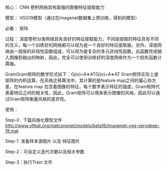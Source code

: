 核心：
  CNN 卷积网络具有超强的图像特征提取能力

模型：
  VGG19模型（通过在imagenet数据集上预训练，得到的模型）
 
必备：
  矩阵

过程：
  深度卷积分类网络具有良好的特征提取能力，不同层提取的特征具有不同的含义，每一个训练好的网络都可以视为是一个良好的特征提取器，另外，深度网络由一层层的非线性函数组成，可以视为是复杂的多元非线性函数，此函数完成输入图像到输出的映射，因此，完全可以使用训练好的深度网络作为一个损失函数计算器。

GramGram矩阵的数学形式如下：Gj(x)=A∗ATGj(x)=A∗AT 
Gram矩阵实际上是矩阵的内积运算，在风格迁移算法中，其计算的是feature map之间的偏心协方差，在feature map 包含着图像的特征，每个数字表示特征的强度，Gram矩阵代表着特征之间的相关性，因此，Gram矩阵可以用来表示图像的风格，因此可以通过Gram矩阵衡量风格的差异性。


使用：
 
Step-0 : 下载风格化模型文件
  http://www.vlfeat.org/matconvnet/models/beta16/imagenet-vgg-verydeep-19.mat
  
Step-1: 准备样本源图片 以及 特征图片

Step-2：可自定义迭代次数以及相关参数

Step-3：执行Train 文件
